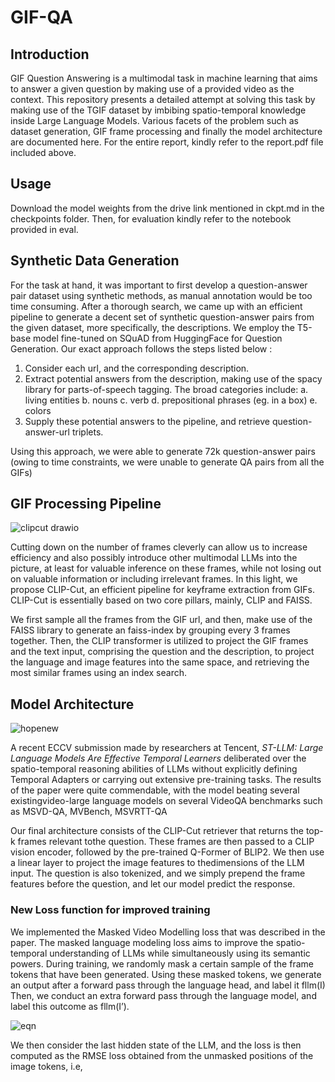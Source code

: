 # GIF-QA

## Introduction

GIF Question Answering is a multimodal task in machine learning that aims to answer a given question by making use of a provided video as the context. This repository presents a detailed attempt at solving this task
by making use of the TGIF dataset by imbibing spatio-temporal knowledge inside Large Language Models. Various facets of the problem such as dataset generation, GIF frame processing and finally the model architecture are 
documented here. For the entire report, kindly refer to the report.pdf file included above.

## Usage

Download the model weights from the drive link mentioned in ckpt.md in the checkpoints folder. Then, for evaluation kindly refer to the notebook provided in eval.

## Synthetic Data Generation

For the task at hand, it was important to first develop a question-answer pair dataset using synthetic methods, as manual annotation would be too time consuming. After a thorough
search, we came up with an efficient pipeline to generate a decent set of synthetic question-answer pairs from the given dataset, more specifically, the descriptions.
We employ the T5-base model fine-tuned on SQuAD from HuggingFace for Question Generation. Our exact approach follows the steps listed below :

1. Consider each url, and the corresponding description.
2. Extract potential answers from the description, making use of the spacy library for
parts-of-speech tagging. The broad categories include:
  a. living entities
  b. nouns
  c. verb
  d. prepositional phrases (eg. in a box)
  e. colors
3. Supply these potential answers to the pipeline, and retrieve question-answer-url triplets.
   
Using this approach, we were able to generate 72k question-answer pairs (owing to time
constraints, we were unable to generate QA pairs from all the GIFs)

## GIF Processing Pipeline

![clipcut drawio](https://github.com/user-attachments/assets/cfc6dcb9-0bb4-4d78-974a-cada3e36980a)

Cutting down on the number of frames cleverly can allow us to increase efficiency and also possibly introduce other multimodal LLMs into the picture, at least for valuable inference on these frames, while not
losing out on valuable information or including irrelevant frames. In this light, we propose CLIP-Cut, an efficient pipeline for keyframe extraction from GIFs. CLIP-Cut is essentially based on two core pillars, 
mainly, CLIP and FAISS.

We first sample all the frames from the GIF url, and then, make use of the FAISS library to
generate an faiss-index by grouping every 3 frames together. Then, the CLIP transformer is
utilized to project the GIF frames and the text input, comprising the question and the description,
to project the language and image features into the same space, and retrieving the most similar
frames using an index search.

## Model Architecture

![hopenew](https://github.com/user-attachments/assets/6dfcbdc8-0fd3-4b60-bc3f-d7eebb5794d4)

A recent ECCV submission made by researchers at Tencent, *ST-LLM: Large Language Models Are Effective Temporal Learners* deliberated over the spatio-temporal reasoning abilities of
LLMs without explicitly defining Temporal Adapters or carrying out extensive pre-training tasks. The results of the paper were quite commendable, with the model beating several existingvideo-large language models on several VideoQA benchmarks such as MSVD-QA, MVBench,
MSVRTT-QA

Our final architecture consists of the CLIP-Cut retriever that returns the top-k frames relevant tothe question. These frames are then passed to a CLIP vision encoder, followed by the
pre-trained Q-Former of BLIP2. We then use a linear layer to project the image features to thedimensions of the LLM input. The question is also tokenized, and we simply prepend the frame
features before the question, and let our model predict the response.


### New Loss function for improved training

We implemented the Masked Video Modelling loss that was described in the paper. The masked language modeling loss aims to improve the spatio-temporal understanding of LLMs while simultaneously using its semantic powers. During training, we randomly mask a certain sample of the frame tokens that have been generated. Using these masked tokens, we generate an output after a forward pass through the language head, and label it fllm(I) Then, we conduct an extra forward pass through the language model, and label this outcome as fllm(I’).

![eqn](https://github.com/user-attachments/assets/6da7178d-9486-4961-886b-1b0908ac182b)

We then consider the last hidden state of the LLM, and the loss is then computed as the RMSE loss obtained from the unmasked positions of the image tokens, i.e,





